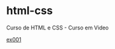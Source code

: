 # html-css
 Curso de HTML e CSS - Curso em Video

<a href="https://diouzefybelfort.github.io/html-css/exercicios/ex001/index">ex001</a>
